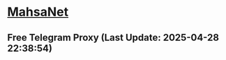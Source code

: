 
# [MahsaNet](https://t.me/mahsa_net)
## Free Telegram Proxy (Last Update: 2025-04-28 22:38:54)

    